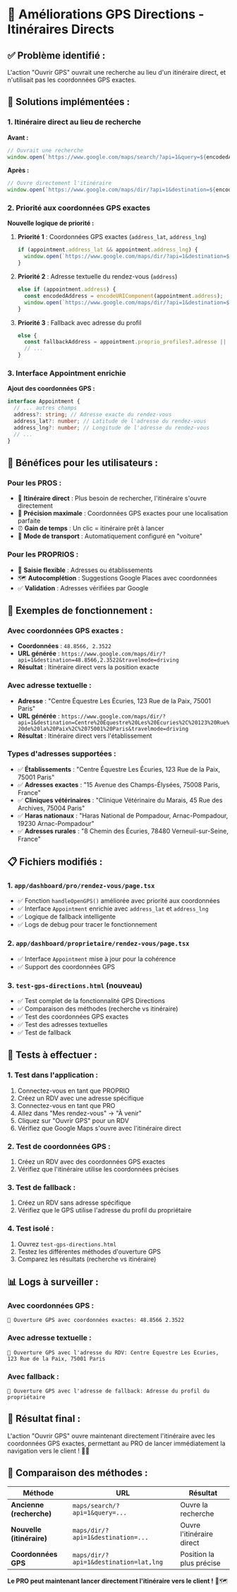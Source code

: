 # 🧭 Améliorations GPS Directions - Itinéraires Directs

## ✅ **Problème identifié :**
L'action "Ouvrir GPS" ouvrait une recherche au lieu d'un itinéraire direct, et n'utilisait pas les coordonnées GPS exactes.

## 🚀 **Solutions implémentées :**

### 1. **Itinéraire direct au lieu de recherche**
**Avant :**
```javascript
// Ouvrait une recherche
window.open(`https://www.google.com/maps/search/?api=1&query=${encodedAddress}`, '_blank');
```

**Après :**
```javascript
// Ouvre directement l'itinéraire
window.open(`https://www.google.com/maps/dir/?api=1&destination=${encodedAddress}&travelmode=driving`, '_blank');
```

### 2. **Priorité aux coordonnées GPS exactes**
**Nouvelle logique de priorité :**

1. **Priorité 1** : Coordonnées GPS exactes (`address_lat`, `address_lng`)
   ```javascript
   if (appointment.address_lat && appointment.address_lng) {
     window.open(`https://www.google.com/maps/dir/?api=1&destination=${lat},${lng}&travelmode=driving`, '_blank');
   }
   ```

2. **Priorité 2** : Adresse textuelle du rendez-vous (`address`)
   ```javascript
   else if (appointment.address) {
     const encodedAddress = encodeURIComponent(appointment.address);
     window.open(`https://www.google.com/maps/dir/?api=1&destination=${encodedAddress}&travelmode=driving`, '_blank');
   }
   ```

3. **Priorité 3** : Fallback avec adresse du profil
   ```javascript
   else {
     const fallbackAddress = appointment.proprio_profiles?.adresse || 'Adresse du client';
     // ...
   }
   ```

### 3. **Interface Appointment enrichie**
**Ajout des coordonnées GPS :**
```typescript
interface Appointment {
  // ... autres champs
  address?: string; // Adresse exacte du rendez-vous
  address_lat?: number; // Latitude de l'adresse du rendez-vous
  address_lng?: number; // Longitude de l'adresse du rendez-vous
  // ...
}
```

## 🎯 **Bénéfices pour les utilisateurs :**

### **Pour les PROS :**
- 🎯 **Itinéraire direct** : Plus besoin de rechercher, l'itinéraire s'ouvre directement
- 📍 **Précision maximale** : Coordonnées GPS exactes pour une localisation parfaite
- ⏰ **Gain de temps** : Un clic = itinéraire prêt à lancer
- 🚗 **Mode de transport** : Automatiquement configuré en "voiture"

### **Pour les PROPRIOS :**
- 📝 **Saisie flexible** : Adresses ou établissements
- 🗺️ **Autocomplétion** : Suggestions Google Places avec coordonnées
- ✅ **Validation** : Adresses vérifiées par Google

## 🧪 **Exemples de fonctionnement :**

### **Avec coordonnées GPS exactes :**
- **Coordonnées** : `48.8566, 2.3522`
- **URL générée** : `https://www.google.com/maps/dir/?api=1&destination=48.8566,2.3522&travelmode=driving`
- **Résultat** : Itinéraire direct vers la position exacte

### **Avec adresse textuelle :**
- **Adresse** : "Centre Équestre Les Écuries, 123 Rue de la Paix, 75001 Paris"
- **URL générée** : `https://www.google.com/maps/dir/?api=1&destination=Centre%20Équestre%20Les%20Écuries%2C%20123%20Rue%20de%20la%20Paix%2C%2075001%20Paris&travelmode=driving`
- **Résultat** : Itinéraire direct vers l'établissement

### **Types d'adresses supportées :**
- ✅ **Établissements** : "Centre Équestre Les Écuries, 123 Rue de la Paix, 75001 Paris"
- ✅ **Adresses exactes** : "15 Avenue des Champs-Élysées, 75008 Paris, France"
- ✅ **Cliniques vétérinaires** : "Clinique Vétérinaire du Marais, 45 Rue des Archives, 75004 Paris"
- ✅ **Haras nationaux** : "Haras National de Pompadour, Arnac-Pompadour, 19230 Arnac-Pompadour"
- ✅ **Adresses rurales** : "8 Chemin des Écuries, 78480 Verneuil-sur-Seine, France"

## 📋 **Fichiers modifiés :**

### 1. **`app/dashboard/pro/rendez-vous/page.tsx`**
- ✅ Fonction `handleOpenGPS()` améliorée avec priorité aux coordonnées
- ✅ Interface `Appointment` enrichie avec `address_lat` et `address_lng`
- ✅ Logique de fallback intelligente
- ✅ Logs de debug pour tracer le fonctionnement

### 2. **`app/dashboard/proprietaire/rendez-vous/page.tsx`**
- ✅ Interface `Appointment` mise à jour pour la cohérence
- ✅ Support des coordonnées GPS

### 3. **`test-gps-directions.html`** (nouveau)
- ✅ Test complet de la fonctionnalité GPS Directions
- ✅ Comparaison des méthodes (recherche vs itinéraire)
- ✅ Test des coordonnées GPS exactes
- ✅ Test des adresses textuelles
- ✅ Test de fallback

## 🧪 **Tests à effectuer :**

### 1. **Test dans l'application :**
1. Connectez-vous en tant que PROPRIO
2. Créez un RDV avec une adresse spécifique
3. Connectez-vous en tant que PRO
4. Allez dans "Mes rendez-vous" → "À venir"
5. Cliquez sur "Ouvrir GPS" pour un RDV
6. Vérifiez que Google Maps s'ouvre avec l'itinéraire direct

### 2. **Test de coordonnées GPS :**
1. Créez un RDV avec des coordonnées GPS exactes
2. Vérifiez que l'itinéraire utilise les coordonnées précises

### 3. **Test de fallback :**
1. Créez un RDV sans adresse spécifique
2. Vérifiez que le GPS utilise l'adresse du profil du propriétaire

### 4. **Test isolé :**
1. Ouvrez `test-gps-directions.html`
2. Testez les différentes méthodes d'ouverture GPS
3. Comparez les résultats (recherche vs itinéraire)

## 📊 **Logs à surveiller :**

### **Avec coordonnées GPS :**
```
📍 Ouverture GPS avec coordonnées exactes: 48.8566 2.3522
```

### **Avec adresse textuelle :**
```
📍 Ouverture GPS avec l'adresse du RDV: Centre Équestre Les Écuries, 123 Rue de la Paix, 75001 Paris
```

### **Avec fallback :**
```
📍 Ouverture GPS avec l'adresse de fallback: Adresse du profil du propriétaire
```

## 🎉 **Résultat final :**

L'action "Ouvrir GPS" ouvre maintenant directement l'itinéraire avec les coordonnées GPS exactes, permettant au PRO de lancer immédiatement la navigation vers le client ! 🚀🧭

## 🔄 **Comparaison des méthodes :**

| Méthode | URL | Résultat |
|---------|-----|----------|
| **Ancienne (recherche)** | `maps/search/?api=1&query=...` | Ouvre la recherche |
| **Nouvelle (itinéraire)** | `maps/dir/?api=1&destination=...` | Ouvre l'itinéraire direct |
| **Coordonnées GPS** | `maps/dir/?api=1&destination=lat,lng` | Position la plus précise |

**Le PRO peut maintenant lancer directement l'itinéraire vers le client !** 🎯🗺️








